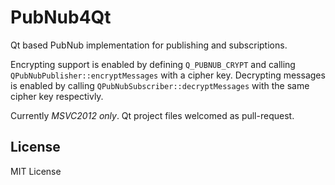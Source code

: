 PubNub4Qt
=========

Qt based PubNub implementation for publishing and subscriptions.

Encrypting support is enabled by defining ```Q_PUBNUB_CRYPT``` and calling ```QPubNubPublisher::encryptMessages``` with a cipher key.
Decrypting messages is enabled by calling ```QPubNubSubscriber::decryptMessages``` with the same cipher key respectivly.

Currently _MSVC2012 only_. Qt project files welcomed as pull-request.


License
-------

MIT License
